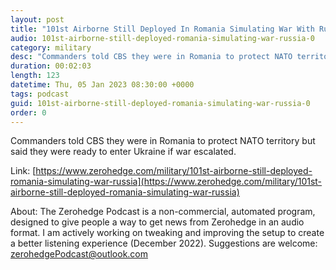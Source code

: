 ```yaml
---
layout: post
title: "101st Airborne Still Deployed In Romania Simulating War With Russia"
audio: 101st-airborne-still-deployed-romania-simulating-war-russia-0
category: military
desc: "Commanders told CBS they were in Romania to protect NATO territory but said they were ready to enter Ukraine if war escalated."
duration: 00:02:03
length: 123
datetime: Thu, 05 Jan 2023 08:30:00 +0000
tags: podcast
guid: 101st-airborne-still-deployed-romania-simulating-war-russia-0
order: 0
---
```

Commanders told CBS they were in Romania to protect NATO territory but said they were ready to enter Ukraine if war escalated.

Link: [https://www.zerohedge.com/military/101st-airborne-still-deployed-romania-simulating-war-russia](https://www.zerohedge.com/military/101st-airborne-still-deployed-romania-simulating-war-russia)

About: The Zerohedge Podcast is a non-commercial, automated program, designed to give people a way to get news from Zerohedge in an audio format.  I am actively working on tweaking and improving the setup to create a better listening experience (December 2022).  Suggestions are welcome: [zerohedgePodcast@outlook.com](mailto:zerohedgePodcast@outlook.com)